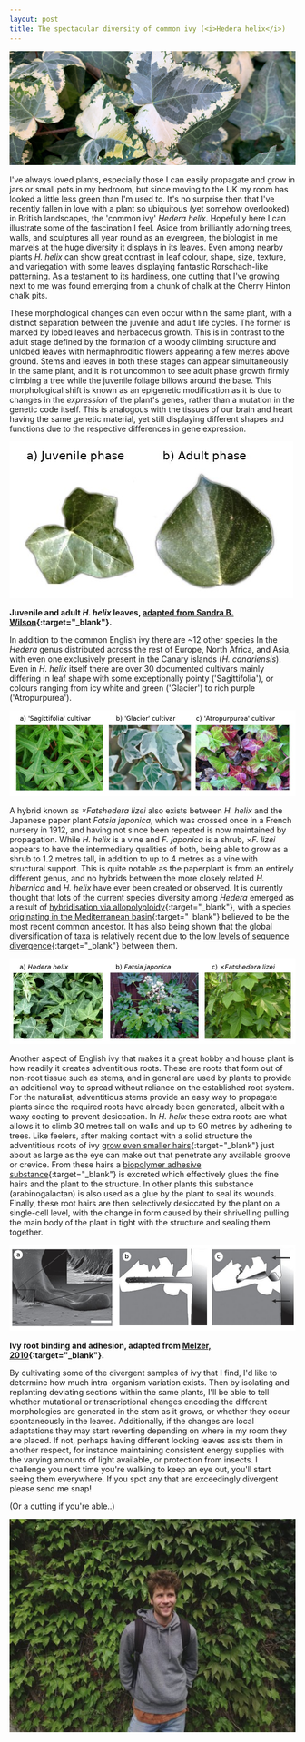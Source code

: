 ```yaml
---
layout: post
title: The spectacular diversity of common ivy (<i>Hedera helix</i>)
---
```


![The many colours and patterns present even on the same plant](/assets/ivy_variation.jpg)

I've always loved plants, especially those I can easily propagate and grow in jars or small pots in my bedroom, but since moving to the UK my room has looked a little less green than I'm used to. It's no surprise then that I've recently fallen in love with a plant so ubiquitous (yet somehow overlooked) in British landscapes, the 'common ivy' *Hedera helix*. Hopefully here I can illustrate some of the fascination I feel. Aside from brilliantly adorning trees, walls, and sculptures all year round as an evergreen, the biologist in me marvels at the huge diversity it displays in its leaves. Even among nearby plants *H. helix* can show great contrast in leaf colour, shape, size, texture, and variegation with some leaves displaying fantastic Rorschach-like patterning. As a testament to its hardiness, one cutting that I've growing next to me was found emerging from a chunk of chalk at the Cherry Hinton chalk pits.



These morphological changes can even occur within the same plant, with a distinct separation between the juvenile and adult life cycles. The former is marked by lobed leaves and herbaceous  growth. This is in contrast to the adult stage defined by the formation of a woody climbing structure and unlobed leaves with hermaphroditic flowers appearing a few metres above ground. Stems and leaves in both these stages can appear simultaneously in the same plant, and it is not uncommon to see adult phase growth firmly climbing a tree while the juvenile foliage billows around the base. This morphological shift is known as an epigenetic modification as it is due to changes in the _expression_ of the plant's genes, rather than a mutation in the genetic code itself. This is analogous with the tissues of our brain and heart having the same genetic material, yet still displaying different shapes and functions due to the respective differences in gene expression.

![Juvenile and adult _H. helix_ leaves](/assets/phase_leaf_morphologies.jpg)

**Juvenile and adult _H. helix_ leaves, [adapted from Sandra B. Wilson](https://irrecenvhort.ifas.ufl.edu/plant-prop-glossary/03-genetic-selection/17-genetic-phasechange.html){:target="_blank"}.**



In addition to the common English ivy there are ~12 other species In the *Hedera* genus distributed across the rest of Europe, North Africa, and Asia, with even one exclusively present in the Canary islands (*H. canariensis*). Even in *H. helix* itself there are over 30 documented cultivars mainly differing in leaf shape with some exceptionally pointy ('Sagittifolia'), or colours ranging from icy white and green ('Glacier') to rich purple ('Atropurpurea').

![Ivy cultivars](/assets/ivy_cultivars.jpg)



A hybrid known as *×Fatshedera lizei* also exists between *H. helix* and the Japanese paper plant *Fatsia japonica*, which was crossed once in a French nursery in 1912, and having not since been repeated is now maintained by propagation. While *H. helix* is a vine and *F. japonica* is a shrub, ×*F. lizei* appears to have the intermediary qualities of both, being able to grow as a shrub to 1.2 metres tall, in addition to up to 4 metres as a vine with structural support. This is quite notable as  the paperplant is from an entirely different genus, and no hybrids between the more closely related *H. hibernica* and *H. helix* have ever been created or observed. It is currently thought that lots of the current species diversity among *Hedera* emerged as a result of [hybridisation via allopolyploidy](http://sciencepress.mnhn.fr/en/periodiques/adansonia/24/2/analyse-morphologique-du-genre-hedera-l-les-lierres-araliaceae-et-implications-taxonomiques){:target="_blank"}, with a species [originating in the Mediterranean basin](https://link.springer.com/article/10.1007/s00606-012-0734-1){:target="_blank"} believed to be the most recent common ancestor. It has also being shown that the global diversification of taxa is relatively recent due to the [low levels of sequence divergence](http://www.journals.uchicago.edu/doi/10.1086/375423){:target="_blank"} between them.

![Ivy hybrid with the Japanese paperplant](/assets/lizei_cross.jpg)



Another aspect of English ivy that makes it a great hobby and house plant is how readily it creates adventitious roots. These are roots that form out of non-root tissue such as stems, and in general are used by plants to provide an additional way to spread without reliance on the established root system. For the naturalist, adventitious stems provide an easy way to propagate plants since the required roots have already been generated, albeit with a waxy coating to prevent desiccation. In *H. helix* these extra roots are what allows it to climb 30 metres tall on walls and up to 90 metres by adhering to trees. Like feelers, after making contact with a solid structure the adventitious roots of ivy [grow even smaller hairs](https://www.ncbi.nlm.nih.gov/pmc/articles/PMC2894893/){:target="_blank"} just about as large as the eye can make out that penetrate any available groove or crevice. From these hairs a [biopolymer adhesive substance](https://www.ncbi.nlm.nih.gov/pmc/articles/PMC4988582/){:target="_blank"} is excreted which effectively glues the fine hairs and the plant to the structure. In other plants this substance (arabinogalactan) is also used as a glue by the plant to seal its wounds. Finally, these root hairs are then selectively desiccated by the plant on a single-cell level, with the change in form caused by their shrivelling pulling the main body of the plant in tight with the structure and sealing them together.

![Ivy root binding and adhesion](/assets/ivy_root_binding.jpg)

**Ivy root binding and adhesion, adapted from [Melzer, 2010](https://www.ncbi.nlm.nih.gov/pmc/articles/PMC2894893/){:target="_blank"}.**



By cultivating some of the divergent samples of ivy that I find, I'd like to determine how much intra-organism variation exists. Then by isolating and replanting deviating sections within the same plants, I'll be able to tell whether mutational or transcriptional changes encoding the different morphologies are generated in the stem as it grows, or whether they occur spontaneously in the leaves. Additionally, if the changes are local adaptations they may start reverting depending on where in my room they are placed. If not, perhaps having different looking leaves assists them in another respect, for instance maintaining consistent energy supplies with the varying amounts of light available, or protection from insects. I challenge you next time you're walking to keep an eye out, you'll start seeing them everywhere. If you spot any that are exceedingly divergent please send me snap!

(Or a cutting if you're able..)

![Alex Tokolyi with ivy](/assets/alex_tokolyi_with_ivy.jpg)
